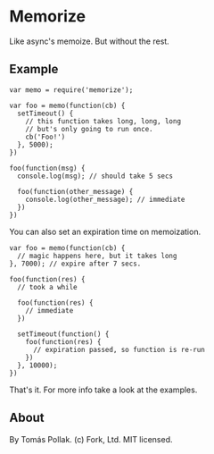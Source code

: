 Memorize
========

Like async's memoize. But without the rest.

Example
-------

    var memo = require('memorize');
    
    var foo = memo(function(cb) {
      setTimeout() {
        // this function takes long, long, long
        // but's only going to run once.
        cb('Foo!')
      }, 5000);
    })

    foo(function(msg) {
      console.log(msg); // should take 5 secs

      foo(function(other_message) {
        console.log(other_message); // immediate
      })
    })

You can also set an expiration time on memoization.

    var foo = memo(function(cb) { 
      // magic happens here, but it takes long
    }, 7000); // expire after 7 secs.
   
    foo(function(res) {
      // took a while

      foo(function(res) {
        // immediate
      })

      setTimeout(function() {
        foo(function(res) {
          // expiration passed, so function is re-run
        })
      }, 10000);
    })

That's it. For more info take a look at the examples.

About
-----

By Tomás Pollak.
(c) Fork, Ltd. MIT licensed.
